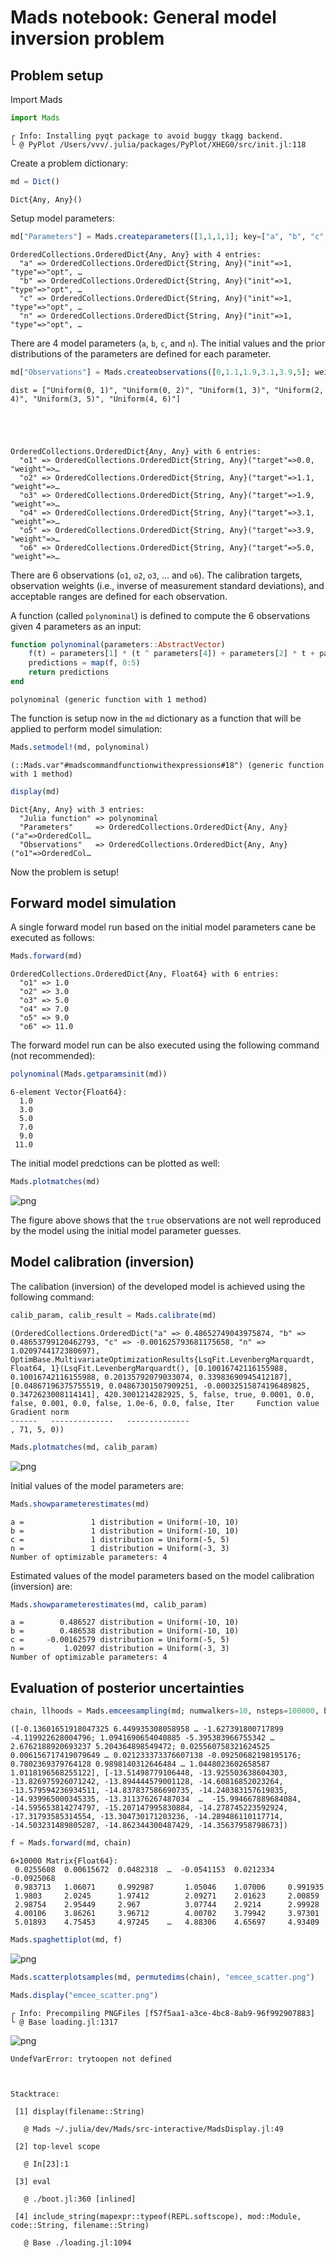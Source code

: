 # Mads notebook: General model inversion problem

## Problem setup

Import Mads


```julia
import Mads
```

    ┌ Info: Installing pyqt package to avoid buggy tkagg backend.
    └ @ PyPlot /Users/vvv/.julia/packages/PyPlot/XHEG0/src/init.jl:118


Create a problem dictionary:


```julia
md = Dict()
```




    Dict{Any, Any}()



Setup model parameters:


```julia
md["Parameters"] = Mads.createparameters([1,1,1,1]; key=["a", "b", "c", "n"], dist=["Uniform(-10, 10)", "Uniform(-10, 10)", "Uniform(-5, 5)", "Uniform(-3, 3)"])
```




    OrderedCollections.OrderedDict{Any, Any} with 4 entries:
      "a" => OrderedCollections.OrderedDict{String, Any}("init"=>1, "type"=>"opt", …
      "b" => OrderedCollections.OrderedDict{String, Any}("init"=>1, "type"=>"opt", …
      "c" => OrderedCollections.OrderedDict{String, Any}("init"=>1, "type"=>"opt", …
      "n" => OrderedCollections.OrderedDict{String, Any}("init"=>1, "type"=>"opt", …



There are 4 model parameters (`a`, `b`, `c`, and `n`). The initial values and the prior distributions of the parameters are defined for each parameter.


```julia
md["Observations"] = Mads.createobservations([0,1.1,1.9,3.1,3.9,5]; weight=[100,100,100,100,10,0], time=[0,1,2,3,4,5], dist=["Uniform(0, 1)", "Uniform(0, 2)", "Uniform(1, 3)", "Uniform(2, 4)", "Uniform(3, 5)", "Uniform(4, 6)"])
```

    dist = ["Uniform(0, 1)", "Uniform(0, 2)", "Uniform(1, 3)", "Uniform(2, 4)", "Uniform(3, 5)", "Uniform(4, 6)"]





    OrderedCollections.OrderedDict{Any, Any} with 6 entries:
      "o1" => OrderedCollections.OrderedDict{String, Any}("target"=>0.0, "weight"=>…
      "o2" => OrderedCollections.OrderedDict{String, Any}("target"=>1.1, "weight"=>…
      "o3" => OrderedCollections.OrderedDict{String, Any}("target"=>1.9, "weight"=>…
      "o4" => OrderedCollections.OrderedDict{String, Any}("target"=>3.1, "weight"=>…
      "o5" => OrderedCollections.OrderedDict{String, Any}("target"=>3.9, "weight"=>…
      "o6" => OrderedCollections.OrderedDict{String, Any}("target"=>5.0, "weight"=>…



There are 6 observations (`o1`, `o2`, `o3`, ... and `o6`). The calibration targets, observation weights (i.e., inverse of measurement standard deviations), and acceptable ranges are defined for each observation.

A function (called `polynominal`) is defined to compute the 6 observations given 4 parameters as an input:


```julia
function polynominal(parameters::AbstractVector)
	f(t) = parameters[1] * (t ^ parameters[4]) + parameters[2] * t + parameters[3] # a * t^n + b * t + c
	predictions = map(f, 0:5)
	return predictions
end
```




    polynominal (generic function with 1 method)



The function is setup now in the `md` dictionary as a function that will be applied to perform model simulation:


```julia
Mads.setmodel!(md, polynominal)
```




    (::Mads.var"#madscommandfunctionwithexpressions#18") (generic function with 1 method)




```julia
display(md)
```


    Dict{Any, Any} with 3 entries:
      "Julia function" => polynominal
      "Parameters"     => OrderedCollections.OrderedDict{Any, Any}("a"=>OrderedColl…
      "Observations"   => OrderedCollections.OrderedDict{Any, Any}("o1"=>OrderedCol…


Now the problem is setup!

## Forward model simulation

A single forward model run based on the initial model parameters cane be executed as follows:


```julia
Mads.forward(md)
```




    OrderedCollections.OrderedDict{Any, Float64} with 6 entries:
      "o1" => 1.0
      "o2" => 3.0
      "o3" => 5.0
      "o4" => 7.0
      "o5" => 9.0
      "o6" => 11.0



The forward model run can be also executed using the following command (not recommended):


```julia
polynominal(Mads.getparamsinit(md))
```




    6-element Vector{Float64}:
      1.0
      3.0
      5.0
      7.0
      9.0
     11.0



The initial model predctions can be plotted as well:


```julia
Mads.plotmatches(md)
```


    
![png](model_diagnostics_files/model_diagnostics_23_0.png)
    


    

The figure above shows that the `true` observations are not well reproduced by the model using the initial model parameter guesses.

## Model calibration (inversion)

The calibation (inversion) of the developed model is achieved using the following command:


```julia
calib_param, calib_result = Mads.calibrate(md)
```




    (OrderedCollections.OrderedDict("a" => 0.48652749043975874, "b" => 0.48653799120462793, "c" => -0.001625793681175658, "n" => 1.0209744172380697), OptimBase.MultivariateOptimizationResults{LsqFit.LevenbergMarquardt, Float64, 1}(LsqFit.LevenbergMarquardt(), [0.10016742116155988, 0.10016742116155988, 0.20135792079033074, 0.33983690945412187], [0.04867196375755519, 0.04867301507909251, -0.00032515874196489825, 0.3472623008114141], 420.3001214282925, 5, false, true, 0.0001, 0.0, false, 0.001, 0.0, false, 1.0e-6, 0.0, false, Iter     Function value   Gradient norm 
    ------   --------------   --------------
    , 71, 5, 0))




```julia
Mads.plotmatches(md, calib_param)
```


    
![png](model_diagnostics_files/model_diagnostics_28_0.png)
    


    

Initial values of the model parameters are:


```julia
Mads.showparameterestimates(md)
```

    a =               1 distribution = Uniform(-10, 10) 
    b =               1 distribution = Uniform(-10, 10) 
    c =               1 distribution = Uniform(-5, 5) 
    n =               1 distribution = Uniform(-3, 3) 
    Number of optimizable parameters: 4


Estimated values of the model parameters based on the model calibration (inversion) are:


```julia
Mads.showparameterestimates(md, calib_param)
```

    a =        0.486527 distribution = Uniform(-10, 10) 
    b =        0.486538 distribution = Uniform(-10, 10) 
    c =     -0.00162579 distribution = Uniform(-5, 5) 
    n =         1.02097 distribution = Uniform(-3, 3) 
    Number of optimizable parameters: 4


## Evaluation of posterior uncertainties


```julia
chain, llhoods = Mads.emceesampling(md; numwalkers=10, nsteps=100000, burnin=10000, thinning=10, seed=2016, sigma=0.01)
```




    ([-0.13601651918047325 6.449935308058958 … -1.627391800717899 -4.119922628004796; 1.0941690654040885 -5.395383966755342 … 2.6762188920693237 5.204364898549472; 0.025560758321624525 0.006156717419079649 … 0.021233373376607138 -0.09250682198195176; 0.7802369379764128 0.9898140312646484 … 1.0448023602658587 1.0118196568255122], [-13.51498779106448, -13.925503638604303, -13.826975926071242, -13.894444579001128, -14.60816852023264, -13.579594236934511, -14.837837586690735, -14.240383157619835, -14.939965000345335, -13.311376267487034  …  -15.994667889684084, -14.595653814274797, -15.207147995830884, -14.278745223592924, -17.31793585314554, -13.304730171203236, -14.289486110117714, -14.503231489805287, -14.862344300487429, -14.35637958798673])




```julia
f = Mads.forward(md, chain)
```




    6×10000 Matrix{Float64}:
     0.0255608  0.00615672  0.0482318  …  -0.0541153  0.0212334  -0.0925068
     0.983713   1.06071     0.992987       1.05046    1.07006     0.991935
     1.9803     2.0245      1.97412        2.09271    2.01623     2.00859
     2.98754    2.95449     2.967          3.07744    2.9214      2.99928
     4.00106    3.86261     3.96712        4.00702    3.79942     3.97301
     5.01893    4.75453     4.97245    …   4.88306    4.65697     4.93409




```julia
Mads.spaghettiplot(md, f)
```


    
![png](model_diagnostics_files/model_diagnostics_36_0.png)
    


    


```julia
Mads.scatterplotsamples(md, permutedims(chain), "emcee_scatter.png")
```


```julia
Mads.display("emcee_scatter.png")
```

    ┌ Info: Precompiling PNGFiles [f57f5aa1-a3ce-4bc8-8ab9-96f992907883]
    └ @ Base loading.jl:1317



    
![png](model_diagnostics_files/model_diagnostics_38_1.png)
    


    



    UndefVarError: trytoopen not defined

    

    Stacktrace:

     [1] display(filename::String)

       @ Mads ~/.julia/dev/Mads/src-interactive/MadsDisplay.jl:49

     [2] top-level scope

       @ In[23]:1

     [3] eval

       @ ./boot.jl:360 [inlined]

     [4] include_string(mapexpr::typeof(REPL.softscope), mod::Module, code::String, filename::String)

       @ Base ./loading.jl:1094



```julia

```
